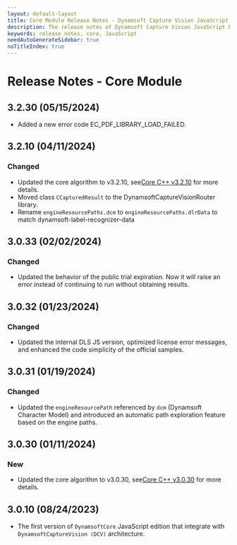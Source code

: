 ```yaml
---
layout: default-layout
title: Core Module Release Notes - Dynamsoft Capture Vision JavaScript Edition
description: The release notes of Dynamsoft Capture Vision JavaScript Edition.
keywords: release notes, core, JavaScript
needAutoGenerateSidebar: true
noTitleIndex: true
---
```


# Release Notes - Core Module

## 3.2.30 (05/15/2024)

- Added a new error code EC_PDF_LIBRARY_LOAD_FAILED.

## 3.2.10 (04/11/2024)

### Changed

- Updated the core algorithm to v3.2.10, see[Core C++ v3.2.10](https://www.dynamsoft.com/capture-vision/docs/server/programming/cplusplus/release-notes/core.html#3210-03012024) for more details.
- Moved class `CCapturedResult` to the DynamsoftCaptureVisionRouter library.
- Rename `engineResourcePaths.dcm` to `engineResourcePaths.dlrData` to match dynamsoft-label-recognizer-data

## 3.0.33 (02/02/2024)

### Changed

- Updated the behavior of the public trial expiration. Now it will raise an error instead of continuing to run without obtaining results.

## 3.0.32 (01/23/2024)

### Changed

- Updated the internal DLS JS version, optimized license error messages, and enhanced the code simplicity of the official samples.

## 3.0.31 (01/19/2024)

### Changed

- Updated the `engineResourcePath` referenced by `dcm` (Dynamsoft Character Model) and introduced an automatic path exploration feature based on the engine paths.

## 3.0.30 (01/11/2024)

### New

- Updated the core algorithm to v3.0.30, see[Core C++ v3.0.30](https://www.dynamsoft.com/capture-vision/docs/server/programming/cplusplus/release-notes/core.html#3030-02012024) for more details.

## 3.0.10 (08/24/2023)

- The first version of `DynamsoftCore` JavaScript edition that integrate with `DynamsoftCaptureVision (DCV)` architecture.
